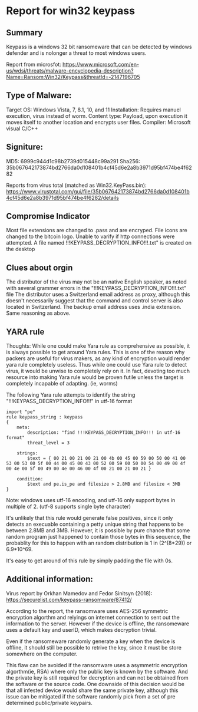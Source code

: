# Report for win32 keypass
## Summary
Keypass is a windows 32 bit ransomeware that can be detected by windows defender and is nolonger a threat to most windows users.

Report from microsfot:
https://www.microsoft.com/en-us/wdsi/threats/malware-encyclopedia-description?Name=Ransom:Win32/Keypass&threatId=-2147196705

## Type of Malware:
Target OS: Windows Vista, 7, 8.1, 10, and 11
Installation: Requires manuel execution, virus instead of worm. 
Content type: Payload, upon execution it moves itself to another location and encrypts user files. 
Compiler: Microsoft visual C/C++

## Signiture: 
MD5: 6999c944d1c98b2739d015448c99a291
Sha256: 35b067642173874bd2766da0d108401b4cf45d6e2a8b3971d95bf474be4f6282

Reports from virus total (matched as Win32.KeyPass.bin): 
https://www.virustotal.com/gui/file/35b067642173874bd2766da0d108401b4cf45d6e2a8b3971d95bf474be4f6282/details

## Compromise Indicator
Most file extensions are changed to .pass and are encryped.
File icons are changed to the bitcoin logo.
Unable to varify if http connections were attempted.
A file named !!!KEYPASS_DECRYPTION_INFO!!!.txt" is created on the desktop

## Clues about orgin
The distributor of the virus may not be an native English speaker, as noted with several grammer errors in the "!!!KEYPASS_DECRYPTION_INFO!!!.txt" file 
The distributor uses a Switzerland email address as proxy, although this doesn't necessarily suggest that the command and control server is also located in Switzerland.
The backup email address uses .india extension. Same reasoning as above. 

## YARA rule
Thoughts:
While one could make Yara rule as comprehensive as possible, it is always possible to get around Yara rules. This is one of the reason why packers are useful for virus makers, as any kind of encryption would render yara rule completely useless. 
Thus while one could use Yara rule to detect virus, it would be unwise to completely rely on it. In fact, devoting too much resource into making Yara rule would be proven futile unless the target is completely incapable of adapting. (ie, worms)

The following Yara rule attempts to identify the string "!!!KEYPASS_DECRYPTION_INFO!!!" in utf-16 format
```
import "pe"
rule keypass_string : keypass
{
	meta: 
		description: "find !!!KEYPASS_DECRYPTION_INFO!!! in utf-16 format"
		threat_level = 3
	
	strings:
		$text = { 00 21 00 21 00 21 00 4b 00 45 00 59 00 50 00 41 00 53 00 53 00 5f 00 44 00 45 00 43 00 52 00 59 00 50 00 54 00 49 00 4f 00 4e 00 5f 00 49 00 4e 00 46 00 4f 00 21 00 21 00 21 }
		
	condition:
		$text and pe.is_pe and filesize > 2.8MB and filesize < 3MB
}
```
Note: windows uses utf-16 encoding, and utf-16 only support bytes in multiple of 2. (utf-8 supports single byte character)

It's unlikely that this rule would generate false positives, since it only detects an execuable containing a petty unique string that happens to be between 2.8MB and 3MB. 
However, it is possible by pure chance that some random program just happened to contain those bytes in this sequence, the probablity for this to happen with an random distribution is 1 in (2^(8&ast;29)) or 6.9&ast;10^69.

It's easy to get around of this rule by simply padding the file with 0s.

## Additional information:
Virus report by Orkhan Mamedov and Fedor Sinitsyn (2018):
https://securelist.com/keypass-ransomware/87412/

According to the report, the ransomware uses AES-256 symmetric encryption algorthm and relyings on internet connection to sent out the information to the server.
However if the device is offline, the ransomeware uses a default key and userID, which makes decryption trivial. 

Even if the ransomeware randomly generate a key when the device is offline, it should still be possible to retrive the key, since it must be store somewhere on the computer. 

This flaw can be avoided if the ransomware uses a asymmetric encryption algorthm(ie, RSA) where only the public key is known by the software. And the private key is still required for decryption and can not be obtained from the software or the source code.
One downside of this decision would be that all infested device would share the same private key, although this issue can be mitigated if the software randomly pick from a set of pre determined public/private keypairs. 

